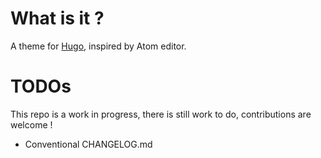# What is it ? 

A theme for [Hugo](https://gohugo.io/), inspired by Atom editor.

# TODOs

This repo is a work in progress, there is still work to do, contributions are welcome !

- Conventional CHANGELOG.md
